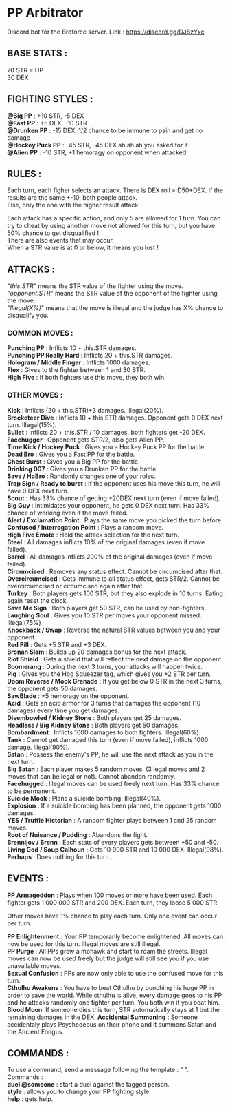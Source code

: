 # PP Arbitrator

Discord bot for the Broforce server. Link : https://discord.gg/DJ8zYxc


## __BASE STATS :__

70 STR = HP  
30 DEX


## __FIGHTING STYLES :__

__@Big PP__ : +10 STR, -5 DEX  
__@Fast PP__ : +5 DEX, -10 STR  
__@Drunken PP__ : -15 DEX, 1/2 chance to be immune to pain and get no damage  
__@Hockey Puck PP__ : -45 STR, -45 DEX ah ah ah you asked for it  
__@Alien PP__ : -10 STR, +1 hemoragy on opponent when attacked  

## __RULES :__

Each turn, each figher selects an attack. There is DEX roll = D50+DEX. If the results are the same +-10, both people attack.  
Else, only the one with the higher result attack.  

Each attack has a specific action, and only 5 are allowed for 1 turn. You can try to cheat by using another move not allowed for this turn, but you have 50% chance to get disqualified !  
There are also events that may occur.  
When a STR value is at 0 or below, it means you lost !  


## __ATTACKS :__

"_this.STR_" means the STR value of the fighter using the move.  
"_opponent.STR_" means the STR value of the opponent of the fighter using the move.  
"_Illegal(X%)_" means that the move is illegal and the judge has X% chance to disqualify you.

### __COMMON MOVES :__

__Punching PP__ : Inflicts 10 + this.STR damages.  
__Punching PP Really Hard__ : Inflicts 20 + this.STR damages.  
__Hologram / Middle Finger__ : Inflicts 1000 damages.  
__Flex__ : Gives to the fighter between 1 and 30 STR.  
__High Five__ : If both fighters use this move, they both win.  

### __OTHER MOVES :__
__Kick__ :   Inflicts (20 + this.STR)*3 damages. Illegal(20%).  
__Brocketeer Dive__ : Inflicts 10 + this.STR damages. Opponent gets 0 DEX next turn. Illegal(15%).  
__Bullet__ : Inflicts 20 + this.STR / 10 damages, both fighters get -20 DEX.  
__Facehugger__ : Opponent gets STR/2, also gets Alien PP.  
__Time Kick / Hockey Puck__ : Gives you a Hockey Puck PP for the battle.  
__Dead Bro__ : Gives you a Fast PP for the battle.  
__Chest Burst__ : Gives you a Big PP for the battle.  
__Drinking 007__ : Gives you a Drunken PP for the battle.  
__Save / HoBro__ : Randomly changes one of your roles.  
__Trap Sign / Ready to burst__ : If the opponent uses his move this turn, he will have 0 DEX next turn.  
__Scout__ : Has 33% chance of getting +20DEX next turn (even if move failed).  
__Big Guy__ : Intimidates your opponent, he gets 0 DEX next turn. Has 33% chance of working even if the move failed.  
__Alert / Exclamation Point__ : Plays the same move you picked the turn before.  
__Confused / Interrogation Point__ : Plays a random move.  
__High Five Emote__ : Hold the attack selection for the next turn.  
__Steel__ : All damages inflicts 10% of the original damages (even if move failed).  
__Barrel__ : All damages inflicts 200% of the original damages (even if move failed).  
__Circumcised__ : Removes any status effect. Cannot be circumcised after that.  
__Overcircumcised__ : Gets immune to all status effect, gets STR/2. Cannot be overcircumcised or circumcised again after that.  
__Turkey__ : Both players gets 100 STR, but they also explode in 10 turns. Eating again reset the clock.  
__Save Me Sign__ : Both players get 50 STR, can be used by non-fighters.  
__Laughing Soul__ : Gives you 10 STR per moves your opponent missed. Illegal(75%)  
__Knockback / Swap__ : Reverse the natural STR values between you and your opponent.  
__Red Pill__ : Gets +5 STR and +3 DEX.  
__Bronan Slam__ : Builds up 20 damages bonus for the next attack.  
__Riot Shield__ : Gets a shield that will reflect the next damage on the opponent.  
__Boomerang__ : During the next 3 turns, your attacks will happen twice.  
__Pig__ : Gives you the Hog Squeezer tag, which gives you +2 STR per turn.  
__Doom Reverse / Mook Grenade__ : If you get below 0 STR in the next 3 turns, the opponent gets 50 damages.  
__SawBlade__ : +5 hemoragy on the opponent.  
__Acid__ : Gets an acid armor for 3 turns that damages the opponent (10 damages) every time you get damages.  
__Disembowled / Kidney Stone__ : Both players get 25 damages.  
__Headless / Big Kidney Stone__ : Both players get 50 damages.  
__Bombardment__ : Inflicts 1000 damages to both fighters. Illegal(60%).  
__Tank__ : Cannot get damaged this turn (even if move failed), inflicts 1000 damage. Illegal(90%).  
__Satan__ : Possess the enemy's PP, he will use the next attack as you in the next turn.  
__Big Satan__ : Each player makes 5 random moves. (3 legal moves and 2 moves that can be legal or not). Cannot abandon randomly.  
__Facehugged__ : Illegal moves can be used freely next turn. Has 33% chance to be permanent.  
__Suicide Mook__ : Plans a suicide bombing. Illegal(40%).  
__Explosion__ : If a suicide bombing has been planned, the opponent gets 1000 damages.  
__YES / Truffle Historian__ : A random fighter plays between 1 and 25 random moves.  
__Root of Nuisance / Pudding__ : Abandons the fight.  
__Brennijov / Brenn__ : Each stats of every players gets between +50 and -50.  
__Living God / Soup Calhoun__ : Gets 10 000 STR and 10 000 DEX. Illegal(98%).  
__Perhaps__ : Does nothing for this turn...


## __EVENTS :__

__PP Armageddon__ : Plays when 100 moves or more have been used. Each fighter gets 1 000 000 STR and 200 DEX. Each turn, they loose 5 000 STR.

Other moves have 1% chance to play each turn. Only one event can occur per turn.

__PP Enlightenment__ : Your PP temporarily become enlightened. All moves can now be used for this turn. Illegal moves are still illegal.  
__PP Purge__ : All PPs grow a mohawk and start to roam the streets. Illegal moves can now be used freely but the judge will still see you if you use unavailable moves.  
__Sexual Confusion__ : PPs are now only able to use the confused move for this turn.  
__Cthulhu Awakens__ : You have to beat Cthulhu by punching his huge PP in order to save the world. While cthulhu is alive, every damage goes to his PP and he attacks randomly one fighter per turn. You both win if you beat him.  
__Blood Moon__: If someone dies this turn, STR automatically stays at 1 but the remaining damages in the DEX.
__Accidental Summoning__ : Someone accidentaly plays Psychedeous on their phone and it summons Satan and the Ancient Fongus.

## __COMMANDS :__

To use a command, send a message following the template : "<tag the bot> <command> <optionnal argument>".  
Commands :  
__duel @someone__ : start a duel against the tagged person.  
__style__ : allows you to change your PP fighting style.  
__help__ : gets help.  
